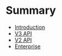 # Summary

* [Introduction](README.md)
* [V3 API](v3-api.md)
* [V2 API](v2-api.md)
* [Enterprise](enterprise.md)

